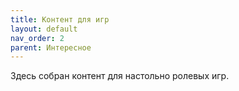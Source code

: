 ```yaml
---
title: Контент для игр
layout: default
nav_order: 2
parent: Интересное
---
```

Здесь собран контент для настольно ролевых игр.